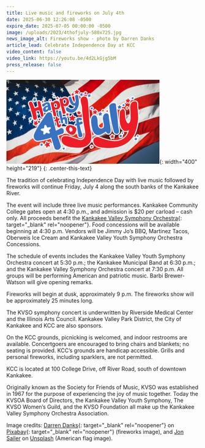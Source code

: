 ```yaml
---
title: Live music and fireworks on July 4th
date: 2025-06-30 12:26:08 -0500
expire_date: 2025-07-05 00:00:00 -0500
image: /uploads/2023/4thofjuly-580x725.jpg
news_image_alt: Fireworks show - photo by Darren Danks
article_lead: Celebrate Independence Day at KCC
video_content: false
video_link: https://youtu.be/4d2LkGjg5bM
press_release: false
---
```

![American flag image with &quot;Happy 4th of July text&quot; - flag image by Jon Sailer](/uploads/2023/happy4thofjuly-400x219-1.png "American flag image with &quot;Happy 4th of July text&quot; - flag image by Jon Sailer"){: width="400" height="219"}
{: .center-this-text}

The tradition of celebrating Independence Day with live music followed by fireworks will continue Friday, July 4 along the south banks of the Kankakee River.

The event will include three live music performances. Kankakee Community College gates open at 4:30 p.m., and admission is $20 per carload – cash only. All proceeds benefit the [Kankakee Valley Symphony Orchestra](https://www.kvso.org){: target="_blank" rel="noopener"}. Food concessions will be available beginning at 4:30 p.m. Vendors will be Jimmy Jo’s BBQ, Martinez Tacos, Oberweis Ice Cream and Kankakee Valley Youth Symphony Orchestra Concessions.

The schedule of events includes the Kankakee Valley Youth Symphony Orchestra concert at 5:30 p.m.; the Kankakee Municipal Band at 6:30 p.m.; and the Kankakee Valley Symphony Orchestra concert at 7:30 p.m. All groups will be performing American and patriotic music. Barbi Brewer-Watson will give opening remarks.

Fireworks will begin at dusk, approximately 9 p.m. The fireworks show will be approximately 25 minutes long.

The KVSO symphony concert is underwritten by Riverside Medical Center and the Illinois Arts Council. Kankakee Valley Park District, the City of Kankakee and KCC are also sponsors.

On the KCC grounds, picnicking is welcomed, and indoor restrooms are available. Concertgoers are encouraged to bring chairs and blankets; no seating is provided. KCC’s grounds are handicap accessible. Grills and personal fireworks, including sparklers, are not permitted.

KCC is located at 100 College Drive, off River Road, south of downtown Kankakee.

Originally known as the Society for Friends of Music, KVSO was established in 1967 for the purpose of experiencing the joy of music together. Today the KVSOA Board of Directors, the Kankakee Valley Youth Symphony, The KVSO Women’s Guild, and the KVSO Foundation all make up the Kankakee Valley Symphony Orchestra Association.

Image credits: [Darren Danks](https://pixabay.com/users/dazweb-785352/ "Darren Danks on Pixabay"){: target="_blank" rel="noopener"} on [Pixabay](https://pixabay.com "Pixabay website"){: target="_blank" rel="noopener"} (fireworks image), and [Jon Sailer](https://unsplash.com/@jonmsailer?utm_content=creditCopyText&amp;utm_medium=referral&amp;utm_source=unsplash) on [Unsplash](https://unsplash.com/photos/a-red-white-and-blue-flag-sHebYIu6XQ4?utm_content=creditCopyText&amp;utm_medium=referral&amp;utm_source=unsplash) (American flag image).